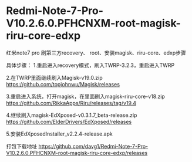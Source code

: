 # Redmi-Note-7-Pro-V10.2.6.0.PFHCNXM-root-magisk-riru-core-edxp

红米note7 pro  刷第三方recovery、 root、安装magisk、riru-core、edxp步骤

具体步骤：
1.重启进入recovery模式，刷入TWRP-3.2.3，重启进入TWRP

2.在TWRP里面继续刷入Magisk-v19.0.zip
https://github.com/topjohnwu/Magisk/releases

3.重启进入系统，打开magisk，在里面刷入magisk-riru-core-v18.zip
https://github.com/RikkaApps/Riru/releases/tag/v19.4

4.继续刷入magisk-EdXposed-v0.3.1.7_beta-release.zip
https://github.com/ElderDrivers/EdXposed/releases

5.安装EdXposedInstaller_v2.2.4-release.apk

打包下载地址
https://github.com/davg1/Redmi-Note-7-Pro-V10.2.6.0.PFHCNXM-root-magisk-riru-core-edxp/releases
